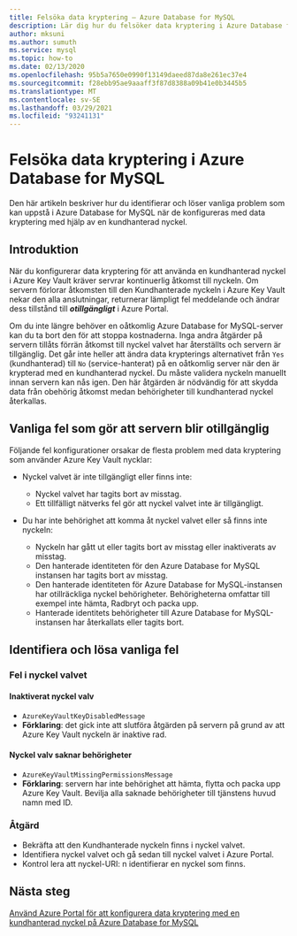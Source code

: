 ```yaml
---
title: Felsöka data kryptering – Azure Database for MySQL
description: Lär dig hur du felsöker data kryptering i Azure Database for MySQL
author: mksuni
ms.author: sumuth
ms.service: mysql
ms.topic: how-to
ms.date: 02/13/2020
ms.openlocfilehash: 95b5a7650e0990f13149daeed87da8e261ec37e4
ms.sourcegitcommit: f28ebb95ae9aaaff3f87d8388a09b41e0b3445b5
ms.translationtype: MT
ms.contentlocale: sv-SE
ms.lasthandoff: 03/29/2021
ms.locfileid: "93241131"
---
```

# <a name="troubleshoot-data-encryption-in-azure-database-for-mysql"></a>Felsöka data kryptering i Azure Database for MySQL

Den här artikeln beskriver hur du identifierar och löser vanliga problem som kan uppstå i Azure Database for MySQL när de konfigureras med data kryptering med hjälp av en kundhanterad nyckel.

## <a name="introduction"></a>Introduktion

När du konfigurerar data kryptering för att använda en kundhanterad nyckel i Azure Key Vault kräver servrar kontinuerlig åtkomst till nyckeln. Om servern förlorar åtkomsten till den Kundhanterade nyckeln i Azure Key Vault nekar den alla anslutningar, returnerar lämpligt fel meddelande och ändrar dess tillstånd till ***otillgängligt*** i Azure Portal.

Om du inte längre behöver en oåtkomlig Azure Database for MySQL-server kan du ta bort den för att stoppa kostnaderna. Inga andra åtgärder på servern tillåts förrän åtkomst till nyckel valvet har återställts och servern är tillgänglig. Det går inte heller att ändra data krypterings alternativet från `Yes` (kundhanterad) till `No` (service-hanterat) på en oåtkomlig server när den är krypterad med en kundhanterad nyckel. Du måste validera nyckeln manuellt innan servern kan nås igen. Den här åtgärden är nödvändig för att skydda data från obehörig åtkomst medan behörigheter till kundhanterad nyckel återkallas.

## <a name="common-errors-that-cause-the-server-to-become-inaccessible"></a>Vanliga fel som gör att servern blir otillgänglig

Följande fel konfigurationer orsakar de flesta problem med data kryptering som använder Azure Key Vault nycklar:

- Nyckel valvet är inte tillgängligt eller finns inte:
  - Nyckel valvet har tagits bort av misstag.
  - Ett tillfälligt nätverks fel gör att nyckel valvet inte är tillgängligt.

- Du har inte behörighet att komma åt nyckel valvet eller så finns inte nyckeln:
  - Nyckeln har gått ut eller tagits bort av misstag eller inaktiverats av misstag.
  - Den hanterade identiteten för den Azure Database for MySQL instansen har tagits bort av misstag.
  - Den hanterade identiteten för Azure Database for MySQL-instansen har otillräckliga nyckel behörigheter. Behörigheterna omfattar till exempel inte hämta, Radbryt och packa upp.
  - Hanterade identitets behörigheter till Azure Database for MySQL-instansen har återkallats eller tagits bort.

## <a name="identify-and-resolve-common-errors"></a>Identifiera och lösa vanliga fel

### <a name="errors-on-the-key-vault"></a>Fel i nyckel valvet

#### <a name="disabled-key-vault"></a>Inaktiverat nyckel valv

- `AzureKeyVaultKeyDisabledMessage`
- **Förklaring**: det gick inte att slutföra åtgärden på servern på grund av att Azure Key Vault nyckeln är inaktive rad.

#### <a name="missing-key-vault-permissions"></a>Nyckel valv saknar behörigheter

- `AzureKeyVaultMissingPermissionsMessage`
- **Förklaring**: servern har inte behörighet att hämta, flytta och packa upp Azure Key Vault. Bevilja alla saknade behörigheter till tjänstens huvud namn med ID.

### <a name="mitigation"></a>Åtgärd

- Bekräfta att den Kundhanterade nyckeln finns i nyckel valvet.
- Identifiera nyckel valvet och gå sedan till nyckel valvet i Azure Portal.
- Kontrol lera att nyckel-URI: n identifierar en nyckel som finns.

## <a name="next-steps"></a>Nästa steg

[Använd Azure Portal för att konfigurera data kryptering med en kundhanterad nyckel på Azure Database for MySQL](howto-data-encryption-portal.md)
